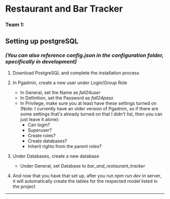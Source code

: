 # Restaurant and Bar Tracker
### Team 1: 

## Setting up postgreSQL 
### _(You can also reference config.json in the configuration folder, specifically in development)_
1. Download PostgreSQL and complete the installation process
2. In Pgadmin, create a new user under Login/Group Role

   - In General, set the Name as *fall24user*
   - In Definition, set the Password as *fall24pass*
   - In Privilege, make sure you at least have these settings turned on (Note: I currently have an older version of Pgadmin, so if there are some settings that's already turned on that I didn't list, then you can just leave it alone):
        - Can login?
        - Superuser?
        - Create roles? 
        - Create databases? 
        - Inherit rights from the parent roles?
3. Under Databases, create a new database
    - Under General, set Database to *bar_and_restaurant_tracker* 


4. And now that you have that set up, after you run *npm run dev* in server, it will automatically create the tables for the respected model listed in the project

-----
    